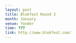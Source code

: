 ```yaml
---
layout: post
title: Blokfest Round 3
month: January
venue: Yonder
time: ???
link: http://www.blokfest.com/
---
```

